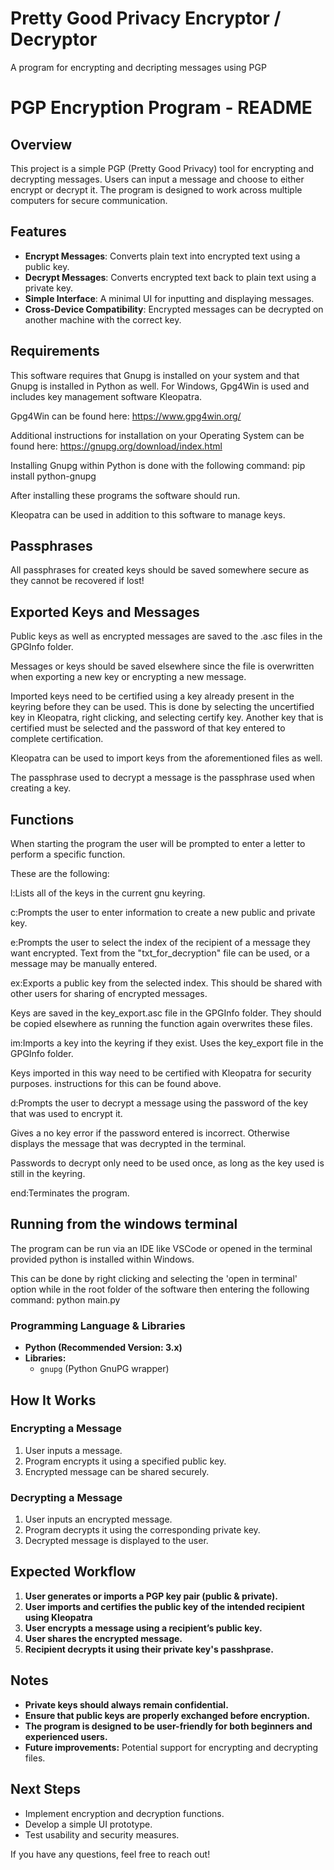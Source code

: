 # Pretty Good Privacy Encryptor / Decryptor
 A program for encrypting and decripting messages using PGP


# PGP Encryption Program - README

## Overview

This project is a simple PGP (Pretty Good Privacy) tool for encrypting and decrypting messages. Users can input a message and choose to either encrypt or decrypt it. The program is designed to work across multiple computers for secure communication.

## Features

- **Encrypt Messages**: Converts plain text into encrypted text using a public key.
- **Decrypt Messages**: Converts encrypted text back to plain text using a private key.
- **Simple Interface**: A minimal UI for inputting and displaying messages.
- **Cross-Device Compatibility**: Encrypted messages can be decrypted on another machine with the correct key.

## Requirements

This software requires that Gnupg is installed on your system and that Gnupg is installed in Python as well.
For Windows, Gpg4Win is used and includes key management software Kleopatra.

Gpg4Win can be found here: https://www.gpg4win.org/

Additional instructions for installation on your Operating System can be found here: https://gnupg.org/download/index.html

Installing Gnupg within Python is done with the following command:
pip install python-gnupg

After installing these programs the software should run.

Kleopatra can be used in addition to this software to manage keys.

## Passphrases

All passphrases for created keys should be saved somewhere secure as they cannot be recovered if lost!

## Exported Keys and Messages

Public keys as well as encrypted messages are saved to the .asc files in the GPGInfo folder.

Messages or keys should be saved elsewhere since the file is overwritten when exporting a new key or encrypting a new message.

Imported keys need to be certified using a key already present in the keyring before they can be used.
This is done by selecting the uncertified key in Kleopatra, right clicking, and selecting certify key.
Another key that is certified must be selected and the password of that key entered to complete certification.

Kleopatra can be used to import keys from the aforementioned files as well.

The passphrase used to decrypt a message is the passphrase used when creating a key.


## Functions

When starting the program the user will be prompted to enter a letter to perform a specific function.

These are the following:

l:Lists all of the keys in the current gnu keyring.

c:Prompts the user to enter information to create a new public and private key.

e:Prompts the user to select the index of the recipient of a message they want encrypted.
Text from the "txt_for_decryption" file can be used, or a message may be manually entered.

ex:Exports a public key from the selected index. This should be shared with other users for sharing of encrypted messages.

Keys are saved in the key_export.asc file in the GPGInfo folder. They should be copied elsewhere as running the function again overwrites these files.

im:Imports a key into the keyring if they exist. Uses the key_export file in the GPGInfo folder.

Keys imported in this way need to be certified with Kleopatra for security purposes. instructions for this can be found above. 

d:Prompts the user to decrypt a message using the password of the key that was used to encrypt it.

Gives a no key error if the password entered is incorrect. Otherwise displays the message that was decrypted in the terminal.

Passwords to decrypt only need to be used once, as long as the key used is still in the keyring.

end:Terminates the program.


## Running from the windows terminal

The program can be run via an IDE like VSCode or opened in the terminal provided python is installed within Windows.

This can be done by right clicking and selecting the 'open in terminal' option while in the root folder of the software then entering the following command: python main.py



### **Programming Language & Libraries**

- **Python (Recommended Version: 3.x)**
- **Libraries:**
  - `gnupg` (Python GnuPG wrapper)



## How It Works

### **Encrypting a Message**

1. User inputs a message.
2. Program encrypts it using a specified public key.
3. Encrypted message can be shared securely.

### **Decrypting a Message**

1. User inputs an encrypted message.
2. Program decrypts it using the corresponding private key.
3. Decrypted message is displayed to the user.

## Expected Workflow

1. **User generates or imports a PGP key pair (public & private).**
2. **User imports  and certifies the public key of the intended recipient using Kleopatra**
3. **User encrypts a message using a recipient’s public key.**
3. **User shares the encrypted message.**
4. **Recipient decrypts it using their private key's passhprase.**

## Notes

- **Private keys should always remain confidential.**
- **Ensure that public keys are properly exchanged before encryption.**
- **The program is designed to be user-friendly for both beginners and experienced users.**
- **Future improvements:** Potential support for encrypting and decrypting files.

## Next Steps

- Implement encryption and decryption functions.
- Develop a simple UI prototype.
- Test usability and security measures.

If you have any questions, feel free to reach out!

